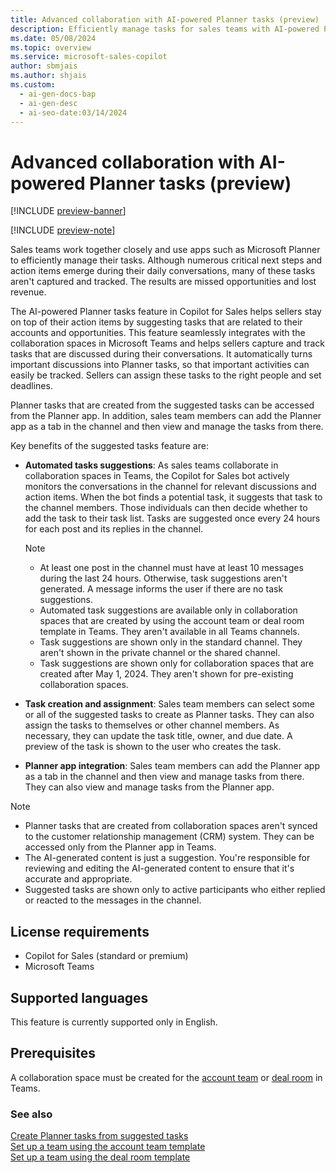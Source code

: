 ```yaml
---
title: Advanced collaboration with AI-powered Planner tasks (preview)
description: Efficiently manage tasks for sales teams with AI-powered Planner tasks in Copilot for Sales.
ms.date: 05/08/2024
ms.topic: overview
ms.service: microsoft-sales-copilot
author: sbmjais
ms.author: shjais
ms.custom:
  - ai-gen-docs-bap
  - ai-gen-desc
  - ai-seo-date:03/14/2024
---
```


# Advanced collaboration with AI-powered Planner tasks (preview)

[!INCLUDE [preview-banner](~/../shared-content/shared/preview-includes/preview-banner.md)]

[!INCLUDE [preview-note](~/../shared-content/shared/preview-includes/preview-note-d365.md)]

Sales teams work together closely and use apps such as Microsoft Planner to efficiently manage their tasks. Although numerous critical next steps and action items emerge during their daily conversations, many of these tasks aren't captured and tracked. The results are missed opportunities and lost revenue.

The AI-powered Planner tasks feature in Copilot for Sales helps sellers stay on top of their action items by suggesting tasks that are related to their accounts and opportunities. This feature seamlessly integrates with the collaboration spaces in Microsoft Teams and helps sellers capture and track tasks that are discussed during their conversations. It automatically turns important discussions into Planner tasks, so that important activities can easily be tracked. Sellers can assign these tasks to the right people and set deadlines.

Planner tasks that are created from the suggested tasks can be accessed from the Planner app. In addition, sales team members can add the Planner app as a tab in the channel and then view and manage the tasks from there.

Key benefits of the suggested tasks feature are:

- **Automated tasks suggestions**: As sales teams collaborate in collaboration spaces in Teams, the Copilot for Sales bot actively monitors the conversations in the channel for relevant discussions and action items. When the bot finds a potential task, it suggests that task to the channel members. Those individuals can then decide whether to add the task to their task list. Tasks are suggested once every 24 hours for each post and its replies in the channel.

    > [!NOTE]
    > - At least one post in the channel must have at least 10 messages during the last 24 hours. Otherwise, task suggestions aren't generated. A message informs the user if there are no task suggestions.
    > - Automated task suggestions are available only in collaboration spaces that are created by using the account team or deal room template in Teams. They aren't available in all Teams channels.
    > - Task suggestions are shown only in the standard channel. They aren't shown in the private channel or the shared channel.
    > - Task suggestions are shown only for collaboration spaces that are created after May 1, 2024. They aren't shown for pre-existing collaboration spaces.

- **Task creation and assignment**: Sales team members can select some or all of the suggested tasks to create as Planner tasks. They can also assign the tasks to themselves or other channel members. As necessary, they can update the task title, owner, and due date. A preview of the task is shown to the user who creates the task.
- **Planner app integration**: Sales team members can add the Planner app as a tab in the channel and then view and manage tasks from there. They can also view and manage tasks from the Planner app.

> [!NOTE]
> - Planner tasks that are created from collaboration spaces aren't synced to the customer relationship management (CRM) system. They can be accessed only from the Planner app in Teams.
> - The AI-generated content is just a suggestion. You're responsible for reviewing and editing the AI-generated content to ensure that it's accurate and appropriate.
> - Suggested tasks are shown only to active participants who either replied or reacted to the messages in the channel.

## License requirements

- Copilot for Sales (standard or premium)
- Microsoft Teams

## Supported languages

This feature is currently supported only in English.

## Prerequisites

A collaboration space must be created for the [account team](set-up-team-account-team-template.md) or [deal room](set-up-team-deal-room-template.md) in Teams.

### See also

[Create Planner tasks from suggested tasks](create-planner-tasks.md)<br>
[Set up a team using the account team template](set-up-team-account-team-template.md)<br>
[Set up a team using the deal room template](set-up-team-deal-room-template.md)
